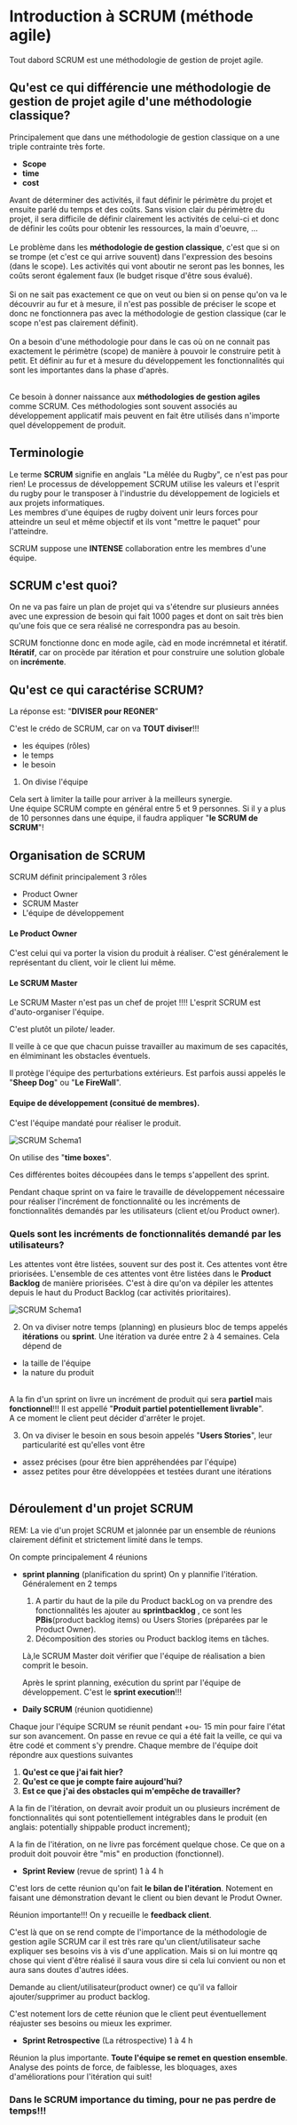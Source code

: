 Introduction à SCRUM (méthode agile)
===================================
Tout dabord SCRUM est une méthodologie de gestion de projet agile. </br>
## Qu'est ce qui différencie une méthodologie de gestion de  projet agile d'une méthodologie classique?

Principalement que dans une méthodologie de gestion classique on a une triple contrainte très forte.
* __Scope__
* __time__
* __cost__

Avant de déterminer des activités, il faut définir le périmètre du projet et ensuite parlé du temps et des coûts.
Sans vision clair du périmètre du projet, il sera difficile de définir clairement les activités de celui-ci et donc de définir les coûts pour obtenir les ressources, la main d'oeuvre, ...
</br></br>
Le problème dans les __méthodologie de gestion classique__, c'est que si on se trompe (et c'est ce qui arrive souvent) dans l'expression des besoins (dans le scope). Les activités qui vont aboutir ne seront pas les bonnes, les coûts seront également faux (le budget risque d'être sous évalué).
</br></br>
Si on ne sait pas exactement ce que on veut ou bien si on pense qu'on va le découvrir au fur et à mesure, il n'est pas possible de préciser le scope et donc ne fonctionnera pas avec la méthodologie de gestion classique (car le scope n'est pas clairement définit).
</br></br>
On a besoin d'une méthodologie pour dans le cas où on ne connait pas exactement le périmètre (scope) de manière à pouvoir le construire petit à petit. Et définir au fur et à mesure du développement les fonctionnalités qui sont les importantes dans la phase d'après.</br></br>

Ce besoin à donner naissance aux __méthodologies de gestion agiles__ comme SCRUM. Ces méthodologies sont souvent associés au développement applicatif mais peuvent en fait être utilisés dans n'importe quel développement de produit.

## Terminologie
Le terme __SCRUM__ signifie en anglais "La mêlée du Rugby", ce n'est pas pour rien!
Le processus de développement SCRUM utilise les valeurs et l'esprit du rugby pour le transposer à l'industrie du développement de logiciels et aux projets informatiques. </br>
Les membres d'une équipes de rugby doivent unir leurs forces pour atteindre un seul et même objectif et ils vont "mettre le paquet" pour l'atteindre. </br>

SCRUM suppose une __INTENSE__ collaboration entre les membres d'une équipe.
## SCRUM c'est quoi?

On ne va pas faire un plan de projet qui va s'étendre sur plusieurs années avec une expression de besoin qui fait 1000 pages et dont on sait très bien qu'une fois que ce sera réalisé ne correspondra pas au besoin.

SCRUM fonctionne donc en mode agile, càd en mode incrémnetal et itératif.
__Itératif__, car on procède par itération et
pour construire une solution globale on __incrémente__.

## Qu'est ce qui caractérise SCRUM?

La réponse est: "__DIVISER pour REGNER__"

C'est le crédo de SCRUM, car on va __TOUT diviser__!!!
* les équipes (rôles)
* le temps
* le besoin

1. On divise l'équipe

Cela sert à limiter la taille pour arriver à la meilleurs synergie. </br>
Une équipe SCRUM compte en général entre 5 et 9 personnes. Si il y a plus de 10 personnes dans une équipe, il faudra appliquer "__le SCRUM de SCRUM__"!</br>

## Organisation de SCRUM

SCRUM définit principalement 3 rôles
* Product Owner
* SCRUM Master
* L'équipe de développement

#### Le Product Owner

C'est celui qui va porter la vision du produit à réaliser. C'est généralement le représentant du client, voir le client lui même.</br>

#### Le SCRUM Master
Le SCRUM Master n'est pas un chef de projet !!!!
L'esprit SCRUM est d'auto-organiser l'équipe.

C'est plutôt un pilote/ leader.

Il veille à ce que que chacun puisse travailler au maximum de ses capacités, en élmiminant les obstacles éventuels.</br>

Il protège l'équipe des perturbations extérieurs.
Est parfois aussi appelés le "__Sheep Dog__" ou "__Le FireWall__".</br>



#### Equipe de développement (consitué de membres).

C'est l'équipe mandaté pour réaliser le produit.

![SCRUM Schema1](images/scrum1.png)

On utilise des  "__time boxes__".</br>

Ces différentes boites découpées dans le temps s'appellent des sprint.

Pendant chaque sprint on va faire le travaille de développement nécessaire pour réaliser l'incrément de fonctionnalité ou les incréments de fonctionnalités demandés par les utilisateurs (client et/ou Product owner).

### Quels sont les incréments de fonctionnalités demandé par les utilisateurs?

Les attentes vont être listées, souvent sur des post it. Ces attentes vont être priorisées.
L'ensemble de ces attentes vont être listées dans le __Product Backlog__ de manière priorisées. C'est à dire qu'on va dépiler les attentes depuis le haut du Product Backlog (car activités prioritaires).

![SCRUM Schema1](images/tableScrum.jpg)

2. On va diviser notre temps (planning) en plusieurs bloc de temps appelés __itérations__ ou __sprint__.
Une itération va durée entre 2 à 4 semaines.
Cela dépend de
  * la taille de l'équipe
  * la nature du produit</br></br>

  A la fin d'un sprint on livre un incrément de produit qui sera __partiel__ mais __fonctionnel__!!!
  Il est appellé "__Produit partiel potentiellement livrable__". </br>
  A ce moment le client peut décider d'arrêter le projet.

3. On va diviser le besoin en sous besoin appelés "__Users Stories__", leur particularité est qu'elles vont être
  * assez précises (pour être bien appréhendées par l'équipe)
  * assez petites pour être développées et testées durant une itérations </br></br>

## Déroulement d'un projet SCRUM

REM: La vie d'un projet SCRUM et jalonnée par un ensemble de réunions clairement définit et strictement limité dans le temps.

On compte principalement 4 réunions

* __sprint planning__ (planification du sprint)
  On y plannifie l'itération. Généralement en 2 temps
    1. A partir du haut de la pile du Product backLog on va prendre des fonctionnalités les ajouter au __sprintbacklog__ , ce sont les __PBis__(product backlog items) ou Users Stories (préparées par le Product Owner).
    2. Décomposition des stories ou Product backlog items en tâches.

    Là,le SCRUM Master doit vérifier que l'équipe de réalisation a bien comprit le besoin.

  Après le sprint planning, exécution du sprint par l'équipe de développement. C'est le __sprint execution__!!!

* __Daily SCRUM__ (réunion quotidienne)

Chaque jour l'équipe SCRUM se réunit pendant +ou- 15 min pour faire l'état sur son avancement. On passe en revue ce qui a été fait la veille, ce qui va être codé et comment s'y prendre. Chaque membre de l'équipe doit répondre aux questions suivantes
  1. __Qu'est ce que j'ai fait hier?__
  2. __Qu'est ce que je compte faire aujourd'hui?__
  3. __Est ce que j'ai des obstacles qui m'empêche de travailler?__

  A la fin de l'itération, on devrait avoir produit un ou plusieurs incrément de fonctionnalités qui sont potentiellement intégrables dans le produit (en anglais: potentially shippable product increment);

  A la fin de l'itération, on ne livre pas forcément quelque chose. Ce que on a produit doit pouvoir être "mis" en production (fonctionnel).

* __Sprint Review__ (revue de sprint) 1 à 4 h

C'est lors de cette réunion qu'on fait __le bilan de l'itération__. Notement en faisant une démonstration devant le client ou bien devant le Produt Owner.

Réunion importante!!! On y recueille le __feedback client__. </br>

C'est là que on se rend compte de l'importance de la méthodologie de gestion agile SCRUM car il est très rare qu'un client/utilisateur sache expliquer ses besoins vis à vis d'une application. Mais si on lui montre qq chose qui vient d'être réalisé il saura vous dire si cela lui convient ou non et aura sans doutes d'autres idées.

Demande au client/utilisateur(product owner) ce qu'il va falloir ajouter/supprimer au product backlog.

C'est notement lors de cette réunion que le client peut éventuellement réajuster ses besoins ou mieux les exprimer.

* __Sprint Retrospective__ (La rétrospective) 1 à 4 h

Réunion la plus importante. __Toute l'équipe se remet en question ensemble__. Analyse des points de force, de faiblesse, les bloquages, axes d'améliorations pour l'itération qui suit!


### Dans le SCRUM importance du timing, pour ne pas perdre de temps!!!
